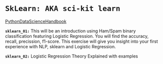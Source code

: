 # `SkLearn: AKA sci-kit learn`

[PythonDataScienceHandbook](https://github.com/jakevdp/PythonDataScienceHandbook)

**`sklearn_01:`** This will be an introduction using Ham/Spam binary classification featuring Logistic Regression. You will find the accuracy, recall, precission, f1-score. This exercise will give you insight into your first experience with NLP, sklearn and Logistic Regression.

**`sklearn_02:`** Logistic Regression Theory Explained with examples
